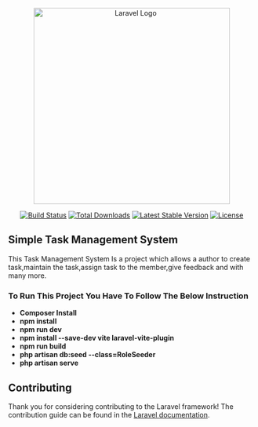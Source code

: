 <p align="center"><a href="https://laravel.com" target="_blank"><img src="https://raw.githubusercontent.com/laravel/art/master/logo-lockup/5%20SVG/2%20CMYK/1%20Full%20Color/laravel-logolockup-cmyk-red.svg" width="400" alt="Laravel Logo"></a></p>

<p align="center">
<a href="https://github.com/laravel/framework/actions"><img src="https://github.com/laravel/framework/workflows/tests/badge.svg" alt="Build Status"></a>
<a href="https://packagist.org/packages/laravel/framework"><img src="https://img.shields.io/packagist/dt/laravel/framework" alt="Total Downloads"></a>
<a href="https://packagist.org/packages/laravel/framework"><img src="https://img.shields.io/packagist/v/laravel/framework" alt="Latest Stable Version"></a>
<a href="https://packagist.org/packages/laravel/framework"><img src="https://img.shields.io/packagist/l/laravel/framework" alt="License"></a>
</p>

## Simple Task Management System

This Task Management System Is a project which allows a author to create task,maintain the task,assign task to the member,give feedback and with many more.


### To Run This Project You Have To Follow The Below Instruction

- **Composer Install**
- **npm install**
- **npm run dev**
- **npm install --save-dev vite laravel-vite-plugin**
- **npm run build**
- **php artisan db:seed --class=RoleSeeder**
- **php artisan serve**

## Contributing

Thank you for considering contributing to the Laravel framework! The contribution guide can be found in the [Laravel documentation](https://laravel.com/docs/contributions).


